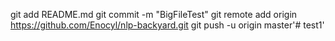 git add README.md
git commit -m "BigFileTest"
git remote add origin https://github.com/Enocyl/nlp-backyard.git
git push -u origin master'# test1' 
